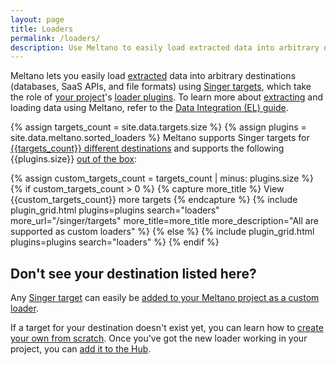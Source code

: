 ```yaml
---
layout: page
title: Loaders
permalink: /loaders/
description: Use Meltano to easily load extracted data into arbitrary destinations (databases, SaaS APIs, and file formats) using Singer targets.
---
```


Meltano lets you easily load [extracted](/extractors/) data into arbitrary destinations (databases, SaaS APIs, and file formats) using [Singer targets](/singer/targets/), which take the role of [your project](https://docs.meltano.com/project.html)'s [loader plugins](https://docs.meltano.com/plugins.html#loaders).
To learn more about [extracting](/loaders/) and loading data using Meltano, refer to the [Data Integration (EL) guide](https://docs.meltano.com/integration.html).

{% assign targets_count = site.data.targets.size %}
{% assign plugins = site.data.meltano.sorted_loaders %}
Meltano supports Singer targets for [{{targets_count}} different destinations](/singer/targets/) and
supports the following {{plugins.size}} [out of the box](https://docs.meltano.com/plugins.html#discoverable-plugins):

{% assign custom_targets_count = targets_count | minus: plugins.size %}
{% if custom_targets_count > 0 %}
{% capture more_title %} View {{custom_targets_count}} more targets {% endcapture %}
{% include plugin_grid.html plugins=plugins search="loaders" more_url="/singer/targets" more_title=more_title more_description="All are supported as custom loaders" %}
{% else %}
{% include plugin_grid.html plugins=plugins search="loaders" %}
{% endif %}

## Don't see your destination listed here?

Any [Singer target](/singer/targets) can easily be [added to your Meltano project as a custom loader](https://docs.meltano.com/plugin-management.html#custom-plugins).

If a target for your destination doesn't exist yet, you can learn how to [create your own from scratch](https://github.com/singer-io/getting-started/blob/master/docs/RUNNING_AND_DEVELOPING.md#developing-a-target). Once you've got the new loader working in your project, you can
[add it to the Hub](https://gitlab.com/meltano/hub/-/tree/main/_data/targets).
